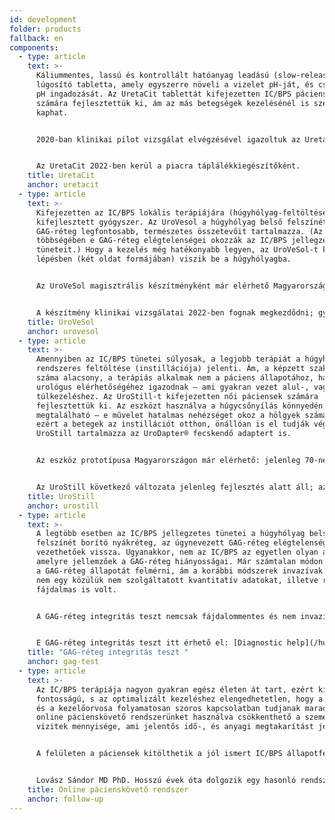 ```yaml
---
id: development
folder: products
fallback: en
components:
  - type: article
    text: >-
      Káliummentes, lassú és kontrollált hatóanyag leadású (slow-release)
      lúgosító tabletta, amely egyszerre növeli a vizelet pH-ját, és csökkenti a
      pH ingadozását. Az UretaCit tablettát kifejezetten IC/BPS páciensek
      számára fejlesztettük ki, ám az más betegségek kezelésénél is szerepet
      kaphat. 


      2020-ban klinikai pilot vizsgálat elvégzésével igazoltuk az UretaCit hatásosságát és biztonságosságát. Partnerünkkel, a HGA Biomed-del együtt működve megkezdődtek a tömeggyártáshoz szükséges előkészületek. A magyar HGA Biomed az Egyesült Államok-beli Vanessa Research Group tagja, a cég Jó Gyártási Gyakorlat (GMP) tanúsítvánnyal is rendelkezik. 


      Az UretaCit 2022-ben kerül a piacra táplálékkiegészítőként.
    title: UretaCit
    anchor: uretacit
  - type: article
    text: >-
      Kifejezetten az IC/BPS lokális terápiájára (húgyhólyag-feltöltésére)
      kifejlesztett gyógyszer. Az UroVesol a húgyhólyag belső felszínét borító
      GAG-réteg legfontosabb, természetes összetevőit tartalmazza. (Az esetek
      többségében e GAG-réteg elégtelenségei okozzák az IC/BPS jellegzetes
      tüneteit.) Hogy a kezelés még hatékonyabb legyen, az UroVeSol-t két
      lépésben (két oldat formájában) viszik be a húgyhólyagba.  


      Az UroVeSol magisztrális készítményként már elérhető Magyarországon. 


      A készítmény klinikai vizsgálatai 2022-ben fognak megkezdődni; gyógyszerként előre láthatólag 2024-ben jelenik majd meg a piacon.
    title: UroVeSol
    anchor: urovesol
  - type: article
    text: >-
      Amennyiben az IC/BPS tünetei súlyosak, a legjobb terápiát a húgyhólyag
      rendszeres feltöltése (instillációja) jelenti. Ám, a képzett szakorvosok
      száma alacsony, a terápiás alkalmak nem a páciens állapotához, hanem az
      urológus elérhetőségéhez igazodnak – ami gyakran vezet alul-, vagy
      túlkezeléshez. Az UroStill-t kifejezetten női páciensek számára
      fejlesztettük ki. Az eszközt használva a húgycsőnyílás könnyedén
      megtalálható – e művelet hatalmas nehézséget okoz a hölgyek számára –,
      ezért a betegek az instillációt otthon, önállóan is el tudják végezni. Az
      UroStill tartalmazza az UroDapter® fecskendő adaptert is. 


      Az eszköz prototípusa Magyarországon már elérhető: jelenleg 70-nél is több IC/BPS páciens végez önkezelést a segítségükkel. A COVID világjárvány okozta helyzet kihangsúlyozta az otthon is elvégezhető terápia előnyeit. 


      Az UroStill következő változata jelenleg fejlesztés alatt áll; az eszköz 2023-ben lesz bevezetve a nemzetközi piacra is.
    title: UroStill
    anchor: urostill
  - type: article
    text: >-
      A legtöbb esetben az IC/BPS jellegzetes tünetei a húgyhólyag belső
      felszínét borító nyákréteg, az úgynevezett GAG-réteg elégtelenségére
      vezethetőek vissza. Ugyanakkor, nem az IC/BPS az egyetlen olyan állapot,
      amelyre jellemzőek a GAG-réteg hiányosságai. Már számtalan módon próbálták
      a GAG-réteg állapotát felmérni, ám a korábbi módszerek invazívak voltak, s
      nem egy közülük nem szolgáltatott kvantitatív adatokat, illetve rendkívül
      fájdalmas is volt. 


      A GAG-réteg integritás teszt nemcsak fájdalommentes és nem invazív, hanem kvantitatív információt is nyújt, emellett azt a páciensek egyedül, otthon is el tudják végezni. 


      E GAG-réteg integritás teszt itt érhető el: [Diagnostic help](/hu/diagnostic-help). 2022-ben klinikai vizsgálatot indítunk, hogy objektív módon is igazoljuk a teszt hatásosságát.
    title: "GAG-réteg integritás teszt "
    anchor: gag-test
  - type: article
    text: >-
      Az IC/BPS terápiája nagyon gyakran egész életen át tart, ezért kiemelt
      fontosságú, s az optimalizált kezeléshez elengedhetetlen, hogy a páciens
      és a kezelőorvosa folyamatosan szoros kapcsolatban tudjanak maradni. Az
      online pácienskövető rendszerünket használva csökkenthető a személyes
      vizitek mennyisége, ami jelentős idő-, és anyagi megtakarítást jelent. 


      A felületen a páciensek kitölthetik a jól ismert IC/BPS állapotfelmérő kérdőíveket (O’Leary-Sant, Dorfman), feltölthetik a GAG-réteg integritás teszt eredményeit, s mindezen adatokat a rendszer grafikonok formájában is ábrázolja. A kezelőorvos így könnyedén el tudja dönteni, reagál-e a páciens a kezelésre, illetve hogy szükség van-e bármilyen változtatásra, vagy személyes vizitre. 


      Lovász Sándor MD PhD. Hosszú évek óta dolgozik egy hasonló rendszerrel. A pácienskövető rendszer mindenki számára elérhető változata fejlesztés alatt áll.
    title: Online pácienskövető rendszer
    anchor: follow-up
---
```

